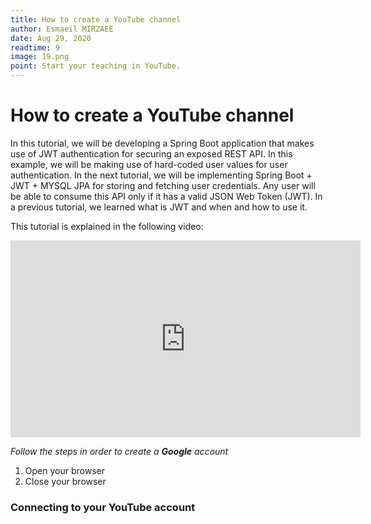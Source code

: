 ```yaml
---
title: How to create a YouTube channel
author: Esmaeil MIRZAEE
date: Aug 29, 2020
readtime: 9
image: 19.png
point: Start your teaching in YouTube.
---
```


# How to create a YouTube channel

In this tutorial, we will be developing a Spring Boot application that makes use of JWT authentication for securing an exposed REST API. In this example, we will be making use of hard-coded user values for user authentication. In the next tutorial, we will be implementing Spring Boot + JWT + MYSQL JPA for storing and fetching user credentials. Any user will be able to consume this API only if it has a valid JSON Web Token (JWT). In a previous tutorial, we learned what is JWT and when and how to use it.

This tutorial is explained in the following video:

<iframe width="560" height="315" src="https://www.youtube.com/embed/Spzug_SjJnM" frameborder="0" allow="accelerometer; autoplay; encrypted-media; gyroscope; picture-in-picture" allowfullscreen></iframe>

_Follow the steps in order to create a **Google** account_

1. Open your browser
2. Close your browser

### Connecting to your YouTube account
